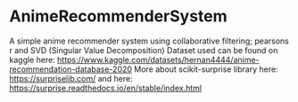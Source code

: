 # AnimeRecommenderSystem
A simple anime recommender system using collaborative filtering; pearsons r and SVD (Singular Value Decomposition)
Dataset used can be found on kaggle here: https://www.kaggle.com/datasets/hernan4444/anime-recommendation-database-2020
More about scikit-surprise library here: https://surpriselib.com/ and here: https://surprise.readthedocs.io/en/stable/index.html
